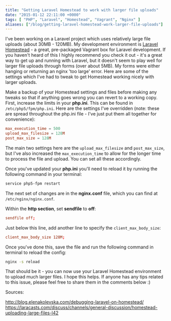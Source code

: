 ```yaml
---
title: "Getting Laravel Homestead to work with larger file uploads"
date: "2015-01-12 22:11:00 +0000"
tags: [ "PHP", "Laravel", "Homestead", "Vagrant", "Nginx" ]
aliases: ["/blog/getting-laravel-homestead-work-larger-file-uploads"]
---
```

I've been working on a Laravel project which uses relatively large file uploads (about 30MB - 120MB). My development environment is [Laravel Homestead](http://laravel.com/docs/4.2/homestead) - a great, pre-packaged Vagrant box for Laravel development. If you haven't heard of this I highly recommend you check it out - it's a great way to get up and running with Laravel, but it doesn't seem to play well for larger file uploads through forms (over about 5MB). My forms were either hanging or returning an nginx 'too large' error. Here are some of the settings which I've had to tweak to get Homestead working nicely with larger uploads.

<!--more-->

Make a backup of your Homestead settings and files before making any tweaks so that if anything goes wrong you can revert to a working copy. First, increase the limits in your **php.ini**. This can be found in `/etc/php5/fpm/php.ini`. Here are the settings I've overridden (note: these are spread throughout the php.ini file - I've just put them all together for convenience):

```conf
max_execution_time = 500
upload_max_filesize = 128M
post_max_size = 128M
```

The main two settings here are the `upload_max_filesize` and `post_max_size`, but I've also increased the `max_execution_time` to allow for the longer time to process the file and upload. You can set all these accordingly.

Once you've updated your **php.ini** you'll need to reload it by running the following command in your terminal:

```bash
service php5-fpm restart
```

The next set of changes are in the **nginx.conf** file, which you can find at `/etc/nginx/nginx.conf`.

Within the **http section**, set **sendfile** to **off**:

```conf
sendfile off;
```

Just below this line, add another line to specify the `client_max_body_size`:

```conf
client_max_body_size 128M;
```

Once you've done this, save the file and run the following command in terminal to reload the config:

```bash
nginx -s reload
```

That should be it - you can now use your Laravel Homestead environment to upload much larger files. I hope this helps. If anyone has any tips related to this issue, please feel free to share them in the comments below :)

Sources:

<http://blog.elenakolevska.com/debugging-laravel-on-homestead/>
<https://laracasts.com/discuss/channels/general-discussion/homestead-uploading-large-files-l42>